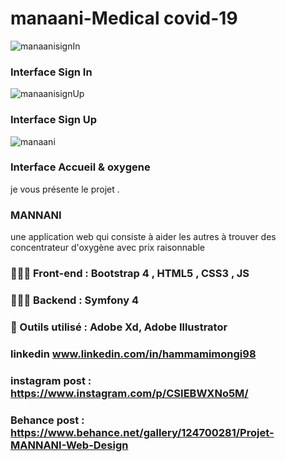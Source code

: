 # manaani-Medical covid-19

![manaanisignIn](https://user-images.githubusercontent.com/79050870/128078031-fe9d7168-33e4-44c5-a0fd-0dcdfa694095.png)
### Interface Sign In 
![manaanisignUp](https://user-images.githubusercontent.com/79050870/128078376-1d0a43f6-2923-4740-9281-1fe31f1bf62a.png)
### Interface Sign Up 
![manaani](https://user-images.githubusercontent.com/79050870/128078385-00a53a57-4193-4dfe-96ac-364835d119e2.png)
### Interface Accueil & oxygene  
je vous présente le projet .
### MANNANI
une application web qui consiste à aider les autres  à trouver des concentrateur d'oxygène avec prix raisonnable
### 👨🏻‍💻 Front-end : Bootstrap 4 , HTML5 , CSS3 , JS
### 👨🏻‍💻 Backend   : Symfony 4  
### 🎨  Outils utilisé : Adobe Xd, Adobe Illustrator

### linkedin www.linkedin.com/in/hammamimongi98
### instagram post : https://www.instagram.com/p/CSIEBWXNo5M/
### Behance post : https://www.behance.net/gallery/124700281/Projet-MANNANI-Web-Design


